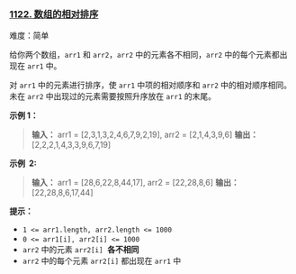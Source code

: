 ### [1122\. 数组的相对排序](https://leetcode.cn/problems/relative-sort-array/)

难度：简单

给你两个数组，`arr1` 和 `arr2`，`arr2` 中的元素各不相同，`arr2` 中的每个元素都出现在 `arr1` 中。

对 `arr1` 中的元素进行排序，使 `arr1` 中项的相对顺序和 `arr2` 中的相对顺序相同。未在 `arr2` 中出现过的元素需要按照升序放在 `arr1` 的末尾。

**示例 1：**

> **输入：** arr1 = [2,3,1,3,2,4,6,7,9,2,19], arr2 = [2,1,4,3,9,6]
> **输出：** [2,2,2,1,4,3,3,9,6,7,19]

**示例  2:**

> **输入：** arr1 = [28,6,22,8,44,17], arr2 = [22,28,8,6]
> **输出：** [22,28,8,6,17,44]

**提示：**

- `1 <= arr1.length, arr2.length <= 1000`
- `0 <= arr1[i], arr2[i] <= 1000`
- `arr2` 中的元素 `arr2[i]`  **各不相同**
- `arr2` 中的每个元素 `arr2[i]` 都出现在 `arr1` 中
